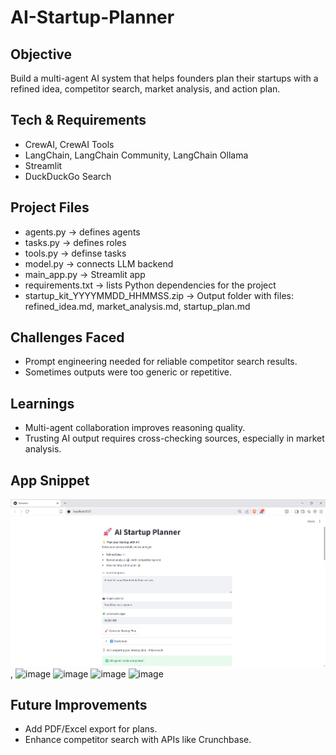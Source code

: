 # AI-Startup-Planner

## Objective
Build a multi-agent AI system that helps founders plan their startups with a refined idea, competitor search, market analysis, and action plan.

## Tech & Requirements
- CrewAI, CrewAI Tools
- LangChain, LangChain Community, LangChain Ollama
- Streamlit
- DuckDuckGo Search

## Project Files
- agents.py → defines agents
- tasks.py → defines roles
- tools.py → definse tasks
- model.py → connects LLM backend
- main_app.py → Streamlit app
- requirements.txt → lists Python dependencies for the project
- startup_kit_YYYYMMDD_HHMMSS.zip → Output folder with files: refined_idea.md, market_analysis.md, startup_plan.md

## Challenges Faced
- Prompt engineering needed for reliable competitor search results.
- Sometimes outputs were too generic or repetitive.

## Learnings
- Multi-agent collaboration improves reasoning quality.
- Trusting AI output requires cross-checking sources, especially in market analysis.

## App Snippet 
![image](https://github.com/Chandu-2122/AI-Startup-Planner/blob/7071112cd16021eb5f7e7068618d2bde08ee2582/Screenshot%202025-09-17%20215630.png),
![image]([https://github.com/Chandu-2122/AI-Startup-Planner/blob/7071112cd16021eb5f7e7068618d2bde08ee2582/Screenshot%202025-09-17%20215630.png](https://github.com/Chandu-2122/AI-Startup-Planner/blob/712abfc2f20c1c25af8e57fb6adf7443a263e579/Screenshot%202025-09-17%20215644.png))
![image]([https://github.com/Chandu-2122/AI-Startup-Planner/blob/7071112cd16021eb5f7e7068618d2bde08ee2582/Screenshot%202025-09-17%20215630.png](https://github.com/Chandu-2122/AI-Startup-Planner/blob/712abfc2f20c1c25af8e57fb6adf7443a263e579/Screenshot%202025-09-17%20215655.png))
![image]([https://github.com/Chandu-2122/AI-Startup-Planner/blob/7071112cd16021eb5f7e7068618d2bde08ee2582/Screenshot%202025-09-17%20215630.png](https://github.com/Chandu-2122/AI-Startup-Planner/blob/712abfc2f20c1c25af8e57fb6adf7443a263e579/Screenshot%202025-09-17%20215708.png))
![image]([https://github.com/Chandu-2122/AI-Startup-Planner/blob/7071112cd16021eb5f7e7068618d2bde08ee2582/Screenshot%202025-09-17%20215630.png](https://github.com/Chandu-2122/AI-Startup-Planner/blob/712abfc2f20c1c25af8e57fb6adf7443a263e579/Screenshot%202025-09-17%20215727.png))

## Future Improvements
-  Add PDF/Excel export for plans.
-  Enhance competitor search with APIs like Crunchbase.
